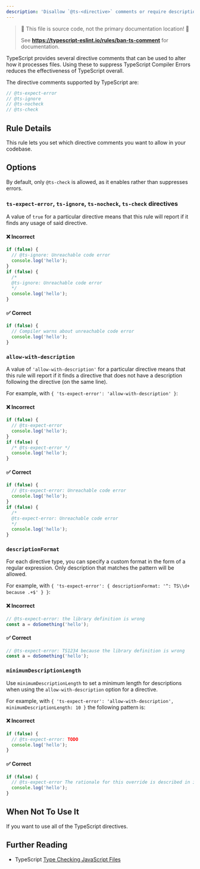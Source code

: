 ```yaml
---
description: 'Disallow `@ts-<directive>` comments or require descriptions after directive.'
---
```


> 🛑 This file is source code, not the primary documentation location! 🛑
>
> See **https://typescript-eslint.io/rules/ban-ts-comment** for documentation.

TypeScript provides several directive comments that can be used to alter how it processes files.
Using these to suppress TypeScript Compiler Errors reduces the effectiveness of TypeScript overall.

The directive comments supported by TypeScript are:

```ts
// @ts-expect-error
// @ts-ignore
// @ts-nocheck
// @ts-check
```

## Rule Details

This rule lets you set which directive comments you want to allow in your codebase.

## Options

By default, only `@ts-check` is allowed, as it enables rather than suppresses errors.

### `ts-expect-error`, `ts-ignore`, `ts-nocheck`, `ts-check` directives

A value of `true` for a particular directive means that this rule will report if it finds any usage of said directive.

<!--tabs-->

#### ❌ Incorrect

```ts
if (false) {
  // @ts-ignore: Unreachable code error
  console.log('hello');
}
if (false) {
  /*
  @ts-ignore: Unreachable code error
  */
  console.log('hello');
}
```

#### ✅ Correct

```ts
if (false) {
  // Compiler warns about unreachable code error
  console.log('hello');
}
```

### `allow-with-description`

A value of `'allow-with-description'` for a particular directive means that this rule will report if it finds a directive that does not have a description following the directive (on the same line).

For example, with `{ 'ts-expect-error': 'allow-with-description' }`:

<!--tabs-->

#### ❌ Incorrect

```ts
if (false) {
  // @ts-expect-error
  console.log('hello');
}
if (false) {
  /* @ts-expect-error */
  console.log('hello');
}
```

#### ✅ Correct

```ts
if (false) {
  // @ts-expect-error: Unreachable code error
  console.log('hello');
}
if (false) {
  /*
  @ts-expect-error: Unreachable code error
  */
  console.log('hello');
}
```

### `descriptionFormat`

For each directive type, you can specify a custom format in the form of a regular expression. Only description that matches the pattern will be allowed.

For example, with `{ 'ts-expect-error': { descriptionFormat: '^: TS\\d+ because .+$' } }`:

<!--tabs-->

#### ❌ Incorrect

```ts
// @ts-expect-error: the library definition is wrong
const a = doSomething('hello');
```

#### ✅ Correct

```ts
// @ts-expect-error: TS1234 because the library definition is wrong
const a = doSomething('hello');
```

### `minimumDescriptionLength`

Use `minimumDescriptionLength` to set a minimum length for descriptions when using the `allow-with-description` option for a directive.

For example, with `{ 'ts-expect-error': 'allow-with-description', minimumDescriptionLength: 10 }` the following pattern is:

<!--tabs-->

#### ❌ Incorrect

```ts
if (false) {
  // @ts-expect-error: TODO
  console.log('hello');
}
```

#### ✅ Correct

```ts
if (false) {
  // @ts-expect-error The rationale for this override is described in issue #1337 on GitLab
  console.log('hello');
}
```

## When Not To Use It

If you want to use all of the TypeScript directives.

## Further Reading

- TypeScript [Type Checking JavaScript Files](https://www.typescriptlang.org/docs/handbook/type-checking-javascript-files.html)
